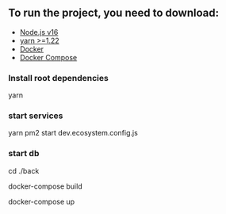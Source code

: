 ## To run the project, you need to download:

- [Node.js v16](https://github.com/nvm-sh/nvm)
- [yarn >=1.22](https://classic.yarnpkg.com/en/docs/install)
- [Docker](https://docs.docker.com/engine/install/ubuntu/)
- [Docker Compose](https://docs.docker.com/compose/install/)

<h3>Install  root dependencies </h3>
yarn
<h3>   start services </h3>
yarn pm2 start dev.ecosystem.config.js

<h3> start db</h3>
cd ./back

docker-compose build

docker-compose up